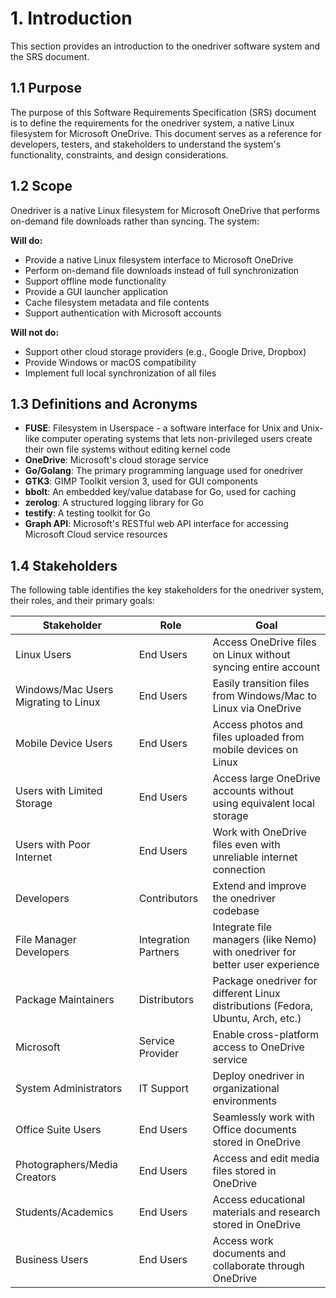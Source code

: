 # 1. Introduction

This section provides an introduction to the onedriver software system and the SRS document.

## 1.1 Purpose
The purpose of this Software Requirements Specification (SRS) document is to define the requirements for the onedriver system, a native Linux filesystem for Microsoft OneDrive. This document serves as a reference for developers, testers, and stakeholders to understand the system's functionality, constraints, and design considerations.

## 1.2 Scope
Onedriver is a native Linux filesystem for Microsoft OneDrive that performs on-demand file downloads rather than syncing. The system:

**Will do:**
- Provide a native Linux filesystem interface to Microsoft OneDrive
- Perform on-demand file downloads instead of full synchronization
- Support offline mode functionality
- Provide a GUI launcher application
- Cache filesystem metadata and file contents
- Support authentication with Microsoft accounts

**Will not do:**
- Support other cloud storage providers (e.g., Google Drive, Dropbox)
- Provide Windows or macOS compatibility
- Implement full local synchronization of all files

## 1.3 Definitions and Acronyms
- **FUSE**: Filesystem in Userspace - a software interface for Unix and Unix-like computer operating systems that lets non-privileged users create their own file systems without editing kernel code
- **OneDrive**: Microsoft's cloud storage service
- **Go/Golang**: The primary programming language used for onedriver
- **GTK3**: GIMP Toolkit version 3, used for GUI components
- **bbolt**: An embedded key/value database for Go, used for caching
- **zerolog**: A structured logging library for Go
- **testify**: A testing toolkit for Go
- **Graph API**: Microsoft's RESTful web API interface for accessing Microsoft Cloud service resources

## 1.4 Stakeholders
The following table identifies the key stakeholders for the onedriver system, their roles, and their primary goals:

| Stakeholder | Role | Goal |
|-------------|------|------|
| Linux Users | End Users | Access OneDrive files on Linux without syncing entire account |
| Windows/Mac Users Migrating to Linux | End Users | Easily transition files from Windows/Mac to Linux via OneDrive |
| Mobile Device Users | End Users | Access photos and files uploaded from mobile devices on Linux |
| Users with Limited Storage | End Users | Access large OneDrive accounts without using equivalent local storage |
| Users with Poor Internet | End Users | Work with OneDrive files even with unreliable internet connection |
| Developers | Contributors | Extend and improve the onedriver codebase |
| File Manager Developers | Integration Partners | Integrate file managers (like Nemo) with onedriver for better user experience |
| Package Maintainers | Distributors | Package onedriver for different Linux distributions (Fedora, Ubuntu, Arch, etc.) |
| Microsoft | Service Provider | Enable cross-platform access to OneDrive service |
| System Administrators | IT Support | Deploy onedriver in organizational environments |
| Office Suite Users | End Users | Seamlessly work with Office documents stored in OneDrive |
| Photographers/Media Creators | End Users | Access and edit media files stored in OneDrive |
| Students/Academics | End Users | Access educational materials and research stored in OneDrive |
| Business Users | End Users | Access work documents and collaborate through OneDrive |
